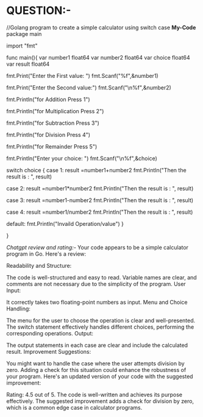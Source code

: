 # QUESTION:-

//Golang program to create a simple calculator using switch case
**My-Code**
package main

import "fmt"

func main(){
var number1 float64
var number2 float64
var choice float64
var result float64

fmt.Print("Enter the First value: ")
fmt.Scanf("%f",&number1)

fmt.Print("Enter the Second value:")
fmt.Scanf("\n%f",&number2)

fmt.Println("for Addition Press 1")

fmt.Println("for Multiplication Press 2")

fmt.Println("for Subtraction Press 3")

fmt.Println("for Division Press 4")

fmt.Println("for Remainder Press 5")

fmt.Println("Enter your choice: ")
fmt.Scanf("\n%f",&choice)

switch choice {
case 1:
result =number1+number2
fmt.Println("Then the result is : ", result)

case 2:
result =number1*number2
fmt.Println("Then the result is : ", result)

case 3:
result =number1-number2
fmt.Println("Then the result is : ", result)

case 4:
result =number1/number2
fmt.Println("Then the result is : ", result)

default:
   fmt.Println("Invaild Operation/value")
}

}

*Chatgpt review and rating:-*
Your code appears to be a simple calculator program in Go. Here's a review:

Readability and Structure:

The code is well-structured and easy to read.
Variable names are clear, and comments are not necessary due to the simplicity of the program.
User Input:

It correctly takes two floating-point numbers as input.
Menu and Choice Handling:

The menu for the user to choose the operation is clear and well-presented.
The switch statement effectively handles different choices, performing the corresponding operations.
Output:

The output statements in each case are clear and include the calculated result.
Improvement Suggestions:

You might want to handle the case where the user attempts division by zero. Adding a check for this situation could enhance the robustness of your program.
Here's an updated version of your code with the suggested improvement:

Rating: 4.5 out of 5.
The code is well-written and achieves its purpose effectively. The suggested improvement adds a check for division by zero, which is a common edge case in calculator programs.
